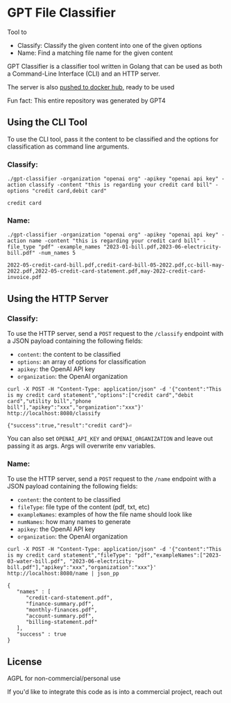 # GPT File Classifier

Tool to 

- Classify: Classify the given content into one of the given options
- Name: Find a matching file name for the given content

GPT Classifier is a classifier tool written in Golang that can be used as both a Command-Line Interface (CLI) and an HTTP server. 

The server is also [pushed to docker hub](https://hub.docker.com/r/dvcrn/gptclassifier), ready to be used

Fun fact: This entire repository was generated by GPT4

## Using the CLI Tool

To use the CLI tool, pass it the content to be classified and the options for classification as command line arguments.

### Classify: 

```
./gpt-classifier -organization "openai org" -apikey "openai api key" -action classify -content "this is regarding your credit card bill" -options "credit card,debit card"

credit card
```

### Name: 

```
./gpt-classifier -organization "openai org" -apikey "openai api key" -action name -content "this is regarding your credit card bill" -file_type "pdf" -example_names "2023-01-bill.pdf,2023-06-electricity-bill.pdf" -num_names 5

2022-05-credit-card-bill.pdf,credit-card-bill-05-2022.pdf,cc-bill-may-2022.pdf,2022-05-credit-card-statement.pdf,may-2022-credit-card-invoice.pdf
```

## Using the HTTP Server

### Classify:

To use the HTTP server, send a `POST` request to the `/classify` endpoint with a JSON payload containing the following fields:
- `content`: the content to be classified
- `options`: an array of options for classification
- `apikey`: the OpenAI API key
- `organization`: the OpenAI organization

```
curl -X POST -H "Content-Type: application/json" -d '{"content":"This is my credit card statement","options":["credit card","debit card","utility bill","phone bill"],"apikey":"xxx","organization":"xxx"}' http://localhost:8080/classify

{"success":true,"result":"credit card"}⏎
```

You can also set `OPENAI_API_KEY` and `OPENAI_ORGANIZATION` and leave out passing it as args. Args will overwrite env variables.

### Name:

To use the HTTP server, send a `POST` request to the `/name` endpoint with a JSON payload containing the following fields:
- `content`: the content to be classified
- `fileType`: file type of the content (pdf, txt, etc)
- `exampleNames`: examples of how the file name should look like
- `numNames`: how many names to generate
- `apikey`: the OpenAI API key
- `organization`: the OpenAI organization

```
curl -X POST -H "Content-Type: application/json" -d '{"content":"This is my credit card statement","fileType": "pdf","exampleNames":["2023-03-water-bill.pdf", "2023-06-electricity-bill.pdf"],"apikey":"xxx","organization":"xxx"}' http://localhost:8080/name | json_pp

{
   "names" : [
      "credit-card-statement.pdf",
      "finance-summary.pdf",
      "monthly-finances.pdf",
      "account-summary.pdf",
      "billing-statement.pdf"
   ],
   "success" : true
}
```

## License

AGPL for non-commercial/personal use

If you'd like to integrate this code as is into a commercial project, reach out